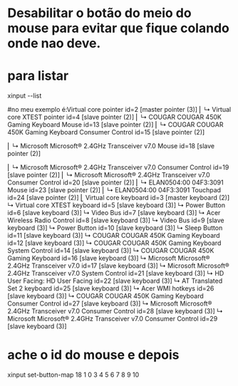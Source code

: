 # Desabilitar o botão do meio do mouse para evitar que fique colando onde nao deve.
# para listar
xinput --list

#no meu exemplo é:Virtual core pointer                    	id=2	[master pointer  (3)]
⎜   ↳ Virtual core XTEST pointer              	id=4	[slave  pointer  (2)]
⎜   ↳ COUGAR COUGAR 450K  Gaming Keyboard Mouse	id=13	[slave  pointer  (2)]
⎜   ↳ COUGAR COUGAR 450K  Gaming Keyboard Consumer Control	id=15	[slave  pointer  (2)]

⎜   ↳ Microsoft Microsoft® 2.4GHz Transceiver v7.0 Mouse	id=18	[slave  pointer  (2)]

⎜   ↳ Microsoft Microsoft® 2.4GHz Transceiver v7.0 Consumer Control	id=19	[slave  pointer  (2)]
⎜   ↳ Microsoft Microsoft® 2.4GHz Transceiver v7.0 Consumer Control	id=20	[slave  pointer  (2)]
⎜   ↳ ELAN0504:00 04F3:3091 Mouse             	id=23	[slave  pointer  (2)]
⎜   ↳ ELAN0504:00 04F3:3091 Touchpad          	id=24	[slave  pointer  (2)]
⎣ Virtual core keyboard                   	id=3	[master keyboard (2)]
    ↳ Virtual core XTEST keyboard             	id=5	[slave  keyboard (3)]
    ↳ Power Button                            	id=6	[slave  keyboard (3)]
    ↳ Video Bus                               	id=7	[slave  keyboard (3)]
    ↳ Acer Wireless Radio Control             	id=8	[slave  keyboard (3)]
    ↳ Video Bus                               	id=9	[slave  keyboard (3)]
    ↳ Power Button                            	id=10	[slave  keyboard (3)]
    ↳ Sleep Button                            	id=11	[slave  keyboard (3)]
    ↳ COUGAR COUGAR 450K  Gaming Keyboard     	id=12	[slave  keyboard (3)]
    ↳ COUGAR COUGAR 450K  Gaming Keyboard System Control	id=14	[slave  keyboard (3)]
    ↳ COUGAR COUGAR 450K  Gaming Keyboard     	id=16	[slave  keyboard (3)]
    ↳ Microsoft Microsoft® 2.4GHz Transceiver v7.0	id=17	[slave  keyboard (3)]
    ↳ Microsoft Microsoft® 2.4GHz Transceiver v7.0 System Control	id=21	[slave  keyboard (3)]
    ↳ HD User Facing: HD User Facing          	id=22	[slave  keyboard (3)]
    ↳ AT Translated Set 2 keyboard            	id=25	[slave  keyboard (3)]
    ↳ Acer WMI hotkeys                        	id=26	[slave  keyboard (3)]
    ↳ COUGAR COUGAR 450K  Gaming Keyboard Consumer Control	id=27	[slave  keyboard (3)]
    ↳ Microsoft Microsoft® 2.4GHz Transceiver v7.0 Consumer Control	id=28	[slave  keyboard (3)]
    ↳ Microsoft Microsoft® 2.4GHz Transceiver v7.0 Consumer Control	id=29	[slave  keyboard (3)]



# ache o id do mouse e depois 
xinput set-button-map 18 1 0 3 4 5 6 7 8 9 10

